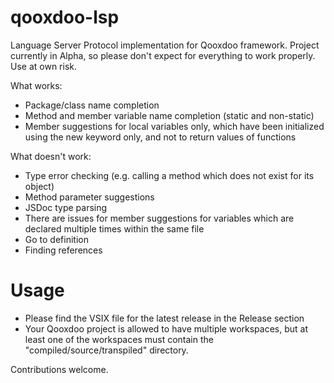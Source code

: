 # qooxdoo-lsp
Language Server Protocol implementation for Qooxdoo framework.
Project currently in Alpha, so please don't expect for everything to work properly. Use at own risk.

What works:
- Package/class name completion
- Method and member variable name completion (static and non-static)
- Member suggestions for local variables only, which have been initialized using the new keyword only, and not to return values of functions

What doesn't work:
- Type error checking (e.g. calling a method which does not exist for its object)
- Method parameter suggestions
- JSDoc type parsing
- There are issues for member suggestions for variables which are declared multiple times within the same file
- Go to definition
- Finding references

# Usage
- Please find the VSIX file for the latest release in the Release section
- Your Qooxdoo project is allowed to have multiple workspaces, but at least one of the workspaces must contain the "compiled/source/transpiled" directory.

Contributions welcome.